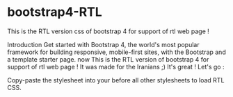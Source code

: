 # bootstrap4-RTL
This is the RTL version css of bootstrap 4 for support of rtl web page !

Introduction
Get started with Bootstrap 4, the world's most popular framework for building responsive, mobile-first sites, with the Bootstrap and a template starter page. 
now This is the RTL version of bootstrap 4 for support of rtl web page !
It was made for the Iranians ;) It's great ! 
Let's go : 


Copy-paste the stylesheet <link> into your <head> before all other stylesheets to load RTL CSS.

<link rel="stylesheet" href="css/bootstrap-rtl.css">


